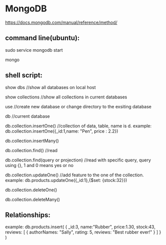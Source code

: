 # MongoDB
https://docs.mongodb.com/manual/reference/method/

command line(ubuntu): 
---------------------------
sudo service mongodb start

mongo

shell script:
---------------------------
show dbs //show all databases on local host

show collections //show all collections in current databases

use //create new database or change directory to the exsiting database

db //current database


db.collection.insertOne() //collection of data, table, name is d. example: db.collection.insertOne({_id:1,name: "Pen", price : 2.2})

db.collection.insertMany()

db.collection.find() //read

db.collection.find(query or projection) //read with specific query, query using {}, 1 and 0 means yes or no

db.collection.updateOne() //add feature to the one of the collection. example: db.products.updateOne({_id:1},{$set: {stock:32}})

db.collection.deleteOne()

db.collection.deleteMany()

Relationships:
---------------------------
example:
db.products.insert(
  {
  _id:3,
  name:"Rubber",
  price:1.30,
  stock:43,
  reviews: [
    {
      authorNames: "Sally",
      rating: 5,
      reviews: "Best rubber ever!"
    }
  ]
  }
)

